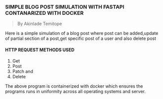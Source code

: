 ### SIMPLE BLOG POST SIMULATION WITH FASTAPI CONTANARIZED WITH DOCKER
> By Akinlade Temitope

Here is a simple simulation of a blog post where post can be added,update of partial section of a post,get specific post of a user and also delete post
#### HTTP REQUEST METHODS USED
1. Get
2. Post
3. Patch and
4. Delete

The above program is containerized with docker which ensures the programs runs in uniformity across all operating systems and server.
